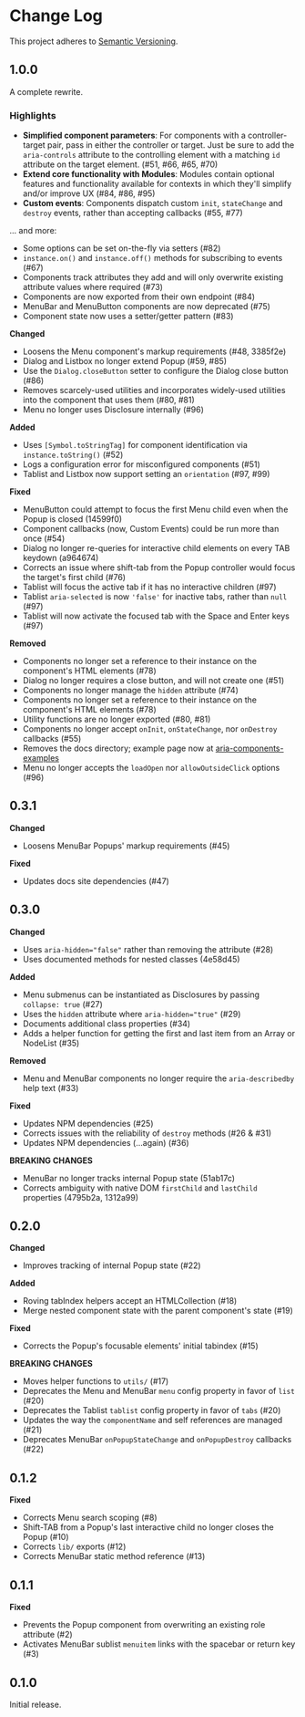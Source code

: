 # Change Log
This project adheres to [Semantic Versioning](http://semver.org/).

## 1.0.0

A complete rewrite.

### Highlights

* **Simplified component parameters**: For components with a controller-target pair, pass in either the controller or target. Just be sure to add the `aria-controls` attribute to the controlling element with a matching `id` attribute on the target element. (#51, #66, #65, #70)
* **Extend core functionality with Modules**: Modules contain optional features and functionality available for contexts in which they'll simplify and/or improve UX (#84, #86, #95)
* **Custom events**: Components dispatch custom `init`, `stateChange` and `destroy` events, rather than accepting callbacks (#55, #77)

... and more:

- Some options can be set on-the-fly via setters (#82)
- `instance.on()` and `instance.off()` methods for subscribing to events (#67)
- Components track attributes they add and will only overwrite existing attribute values where required (#73)
- Components are now exported from their own endpoint (#84)
- MenuBar and MenuButton components are now deprecated (#75)
- Component state now uses a setter/getter pattern (#83)

**Changed**

- Loosens the Menu component's markup requirements (#48, 3385f2e)
- Dialog and Listbox no longer extend Popup (#59, #85)
- Use the `Dialog.closeButton` setter to configure the Dialog close button (#86)
- Removes scarcely-used utilities and incorporates widely-used utilities into the component that uses them (#80, #81)
- Menu no longer uses Disclosure internally (#96)

**Added**

- Uses `[Symbol.toStringTag]` for component identification via `instance.toString()` (#52)
- Logs a configuration error for misconfigured components (#51)
- Tablist and Listbox now support setting an `orientation` (#97, #99)

**Fixed**

- MenuButton could attempt to focus the first Menu child even when the Popup is closed (14599f0)
- Component callbacks (now, Custom Events) could be run more than once (#54)
- Dialog no longer re-queries for interactive child elements on every TAB keydown (a964674)
- Corrects an issue where shift-tab from the Popup controller would focus the target's first child (#76)
- Tablist will focus the active tab if it has no interactive children (#97)
- Tablist `aria-selected` is now `'false'` for inactive tabs, rather than `null` (#97)
- Tablist will now activate the focused tab with the Space and Enter keys (#97)

**Removed**

- Components no longer set a reference to their instance on the component's HTML elements (#78)
- Dialog no longer requires a close button, and will not create one (#51)
- Components no longer manage the `hidden` attribute (#74)
- Components no longer set a reference to their instance on the component's HTML elements (#78)
- Utility functions are no longer exported (#80, #81)
- Components no longer accept `onInit`, `onStateChange`, nor `onDestroy` callbacks (#55)
- Removes the docs directory; example page now at [aria-components-examples](https://github.com/goodguyry/aria-components-examples/)
- Menu no longer accepts the `loadOpen` nor `allowOutsideClick` options (#96)

## 0.3.1

**Changed**

- Loosens MenuBar Popups' markup requirements (#45)

**Fixed**

- Updates docs site dependencies (#47)

## 0.3.0

**Changed**

- Uses `aria-hidden="false"` rather than removing the attribute (#28)
- Uses documented methods for nested classes (4e58d45)

**Added**

- Menu submenus can be instantiated as Disclosures by passing `collapse: true` (#27)
- Uses the `hidden` attribute where `aria-hidden="true"` (#29)
- Documents additional class properties (#34)
- Adds a helper function for getting the first and last item from an Array or NodeList (#35)

**Removed**

- Menu and MenuBar components no longer require the `aria-describedby` help text (#33)

**Fixed**

- Updates NPM dependencies (#25)
- Corrects issues with the reliability of `destroy` methods (#26 & #31)
- Updates NPM dependencies (...again) (#36)

**BREAKING CHANGES**

- MenuBar no longer tracks internal Popup state (51ab17c)
- Corrects ambiguity with native DOM `firstChild` and `lastChild` properties (4795b2a, 1312a99)

## 0.2.0

**Changed**

- Improves tracking of internal Popup state (#22)

**Added**

- Roving tabIndex helpers accept an HTMLCollection (#18)
- Merge nested component state with the parent component's state (#19)

**Fixed**

- Corrects the Popup's focusable elements' initial tabindex (#15)

**BREAKING CHANGES**

- Moves helper functions to `utils/` (#17)
- Deprecates the Menu and MenuBar `menu` config property in favor of `list` (#20)
- Deprecates the Tablist `tablist` config property in favor of `tabs` (#20)
- Updates the way the `componentName` and self references are managed (#21)
- Deprecates MenuBar `onPopupStateChange` and `onPopupDestroy` callbacks (#22)

## 0.1.2

**Fixed**

- Corrects Menu search scoping (#8)
- Shift-TAB from a Popup's last interactive child no longer closes the Popup (#10)
- Corrects `lib/` exports (#12)
- Corrects MenuBar static method reference (#13)

## 0.1.1

**Fixed**

- Prevents the Popup component from overwriting an existing role attribute (#2)
- Activates MenuBar sublist `menuitem` links with the spacebar or return key (#3)

## 0.1.0

Initial release.

